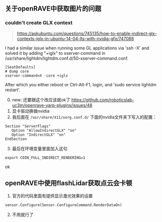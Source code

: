 
## 关于openRAVE中获取图片的问题
### couldn't create GLX context
> https://askubuntu.com/questions/745135/how-to-enable-indirect-glx-contexts-iglx-in-ubuntu-14-04-lts-with-nvidia-gfx/747088

I had a similar issue when running some GL applications via 'ssh -X' and solved it by adding "+iglx" to xserver-command in /usr/share/lightdm/lightdm.conf.d/50-xserver-command.conf.
```
[SeatDefaults]
# Dump core
xserver-command=X -core +iglx
```
After which you either reboot or Ctrl-Alt-F1, login, and 'sudo service lightdm restart'.


0. new: 还要跟这个改应该就ok了 https://github.com/roboticslab-uc3m/openrave-yarp-plugins/issues/48
1. 显卡驱动换做nvidia
2. 我后面在 `/usr/share/X11/xorg.conf.d/` 下面的nvidia文件夹下写入的配置：
```
Section "ServerFlags"  
   Option "AllowIndirectGLX" "on"  
   Option "IndirectGLX" "on"  
EndSection
```
3. 最后在环境变量里面加入这句
```
export COIN_FULL_INDIRECT_RENDERING=1
```
ok

## openRAVE中使用flashLidar获取点云会卡顿

1. 官方的代码里面有提供显示激光效果的设置
```
sensor.Configure(Sensor.ConfigureCommand.RenderDataOn)
```
2. 不用就行了

